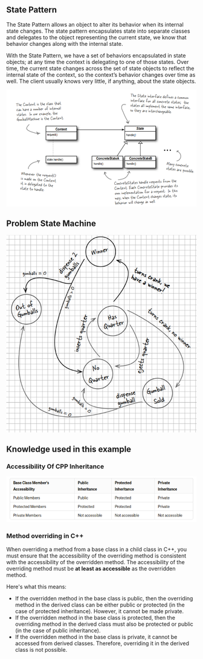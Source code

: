 ## State Pattern

The State Pattern allows an object to alter its behavior when its internal state changes. The state pattern encapsulates
state into separate classes and delegates to the object representing
the current state, we know that behavior changes along with the internal state.

With the State Pattern, we have a set of behaviors encapsulated in state objects; at any time the context is delegating
to one of those states. Over time, the current state changes across the set of state objects to reflect the internal
state of the context, so the context’s behavior changes over time as well. The client usually knows very little, if
anything, about the state objects.

![img.png](../resource/chapter10_state_pattern/state_pattern.png)


## Problem State Machine
![img.png](../resource/chapter10_state_pattern/problem_state_machine.png)

## Knowledge used in this example

### Accessibility Of CPP Inheritance

![img.png](../resource/chapter10_state_pattern/accessibility_of_cpp_inheritance.png)

### Method overriding in C++
When overriding a method from a base class in a child class in C++, you must ensure that the accessibility of the
overriding method is consistent with the accessibility of the overridden method. The accessibility of the overriding
method must be **at least as accessible** as the overridden method.

Here's what this means:

- If the overridden method in the base class is public, then the overriding method in the derived class can be either
public or protected (in the case of protected inheritance). However, it cannot be made private.
- If the overridden method in the base class is protected, then the overriding method in the derived class must also be
protected or public (in the case of public inheritance).
- If the overridden method in the base class is private, it cannot be accessed from derived classes. Therefore, overriding
it in the derived class is not possible.
